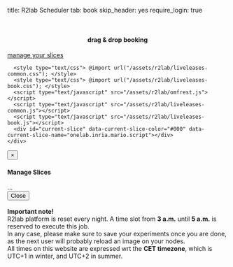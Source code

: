 title: R2lab Scheduler
tab: book
skip_header: yes
require_login: true
<!--float_menu_template: r2lab/float-menu-slices.html-->

<div class="container">
  <div class="row">
    <div class="col-md-12">
      <div id='messages' style="display: none" class="" role="alert">
        <a class="close" onclick="$('.alert').hide()">×</a>
      </div>
      <div id='loading' style="display: none" class="alert alert-info" role="alert">
        <strong>Be patient!</strong> Loading informations from server...
      </div>
    </div>
  </div>
  <br />
  <div class="row" id="all">
    <div class="col-md-2">
      <div id="wrap">
        <div id="my-slices">
          <h4 align="center">drag & drop booking</h4>
        </div>
        <div style="clear:both"></div>
      </div>
      <div id="manage_slices">
        <a href="#" data-toggle="modal" data-target="#slice_modal">manage your slices</a>
      </div>
    </div>
    <div class="col-md-10">
      <div id="calendar"></div>
      <script type="text/javascript" src="/assets/js/moment.min.js"></script>
      <script type="text/javascript" src="/assets/js/jquery-ui.fullcalendar-custom.min.js"></script>
      <script type="text/javascript" src="/assets/js/fullcalendar.min.js"></script>
      <script type="text/javascript" src="/assets/js/jquery.cookie-v141.min.js"></script>
      <style type="text/css"> @import url("/assets/css/fullcalendar.css"); </style>

      <style type="text/css"> @import url("/assets/r2lab/liveleases-common.css"); </style>
      <style type="text/css"> @import url("/assets/r2lab/liveleases-book.css"); </style>
      <script type="text/javascript" src="/assets/r2lab/omfrest.js"></script>
      <script type="text/javascript" src="/assets/r2lab/liveleases-common.js"></script>
      <script type="text/javascript" src="/assets/r2lab/liveleases-book.js"></script>
      <div id="current-slice" data-current-slice-color="#000" data-current-slice-name="onelab.inria.mario.script"></div>
    </div>
  </div>

  <!-- PARTIAL MODAL FOR SLICES - USED IN RUN OR BOOK -->
  <script type="text/javascript" src="/assets/r2lab/liveslices.js"></script>
  <style type="text/css"> @import url("/assets/r2lab/liveslices.css"); </style>
  <div class="modal fade" id="slice_modal" tabindex="-1" role="dialog" aria-labelledby="myModalSlice">
    <div class="modal-dialog" role="document">
      <div class="modal-content">
        <div class="modal-header">
          <button type="button" class="close" data-dismiss="modal" aria-label="Close"><span aria-hidden="true">&times;</span></button>
          <h4 class="modal-title" id="myModalSlice">Manage Slices</h4>
        </div>
        <div class="modal-body" id="list-slices">
          ...
        </div>
        <div class="modal-footer">
          <button type="button" class="btn btn-default" data-dismiss="modal">Close</button>
        </div>
      </div>
    </div>
  </div>

<br/>

<div class="alert alert-danger" role="alert" markdown="1">
<strong>Important note!</strong>
<br/>
R2lab platform is reset every night. A time slot from <strong>3 a.m.</strong> until
<strong>5 a.m.</strong> is reserved to execute this job.

<br/>
In any case, please make sure to save your experiments once you are done, as the next user will probably reload an image on your nodes.

<br/>
All times on this website are expressed wrt the <strong>CET timezone</strong>, which is UTC+1 in winter, and UTC+2 in summer.
</div>

</div>
